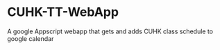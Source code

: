 # CUHK-TT-WebApp
A google Appscript webapp that gets and adds CUHK class schedule to google calendar
